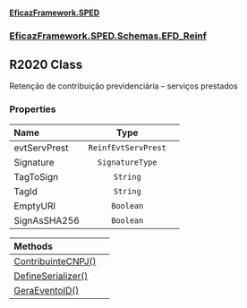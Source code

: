 #### [EficazFramework.SPED](EficazFrameworkSPED.md 'EficazFramework SPED')
### [EficazFramework.SPED.Schemas.EFD_Reinf](EficazFramework.SPED.Schemas.EFD_Reinf.md 'EficazFramework.SPED.Schemas.EFD_Reinf')

## R2020 Class

Retenção de contribuição previdenciária – serviços prestados
### Properties

| Name | Type | |
| :--- | :---: | :--- |
| evtServPrest | `ReinfEvtServPrest` |  |
| Signature | `SignatureType` |  |
| TagToSign | `String` |  |
| TagId | `String` |  |
| EmptyURI | `Boolean` |  |
| SignAsSHA256 | `Boolean` |  |

| Methods | |
| :--- | :--- |
| [ContribuinteCNPJ()](EficazFramework.SPED.Schemas.EFD_Reinf/R2020/ContribuinteCNPJ().md 'EficazFramework.SPED.Schemas.EFD_Reinf.R2020.ContribuinteCNPJ()') | |
| [DefineSerializer()](EficazFramework.SPED.Schemas.EFD_Reinf/R2020/DefineSerializer().md 'EficazFramework.SPED.Schemas.EFD_Reinf.R2020.DefineSerializer()') | |
| [GeraEventoID()](EficazFramework.SPED.Schemas.EFD_Reinf/R2020/GeraEventoID().md 'EficazFramework.SPED.Schemas.EFD_Reinf.R2020.GeraEventoID()') | |
